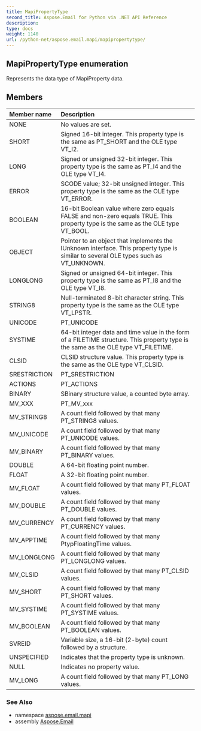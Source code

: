 ```yaml
---
title: MapiPropertyType
second_title: Aspose.Email for Python via .NET API Reference
description: 
type: docs
weight: 1140
url: /python-net/aspose.email.mapi/mapipropertytype/
---
```


## MapiPropertyType enumeration

Represents the data type of MapiProperty data.

## Members
| Member name | Description |
| :- | :- |
|NONE|No values are set.|
|SHORT|Signed 16-bit integer. This property type is the same as PT_SHORT and the OLE type VT_I2.|
|LONG|Signed or unsigned 32-bit integer. This property type is the same as PT_I4 and the OLE type VT_I4.|
|ERROR|SCODE value; 32-bit unsigned integer. This property type is the same as the OLE type VT_ERROR.|
|BOOLEAN|16-bit Boolean value where zero equals FALSE and non-zero equals TRUE. This property type is the same as the OLE type VT_BOOL.|
|OBJECT|Pointer to an object that implements the IUnknown interface. This property type is similar to several OLE types such as VT_UNKNOWN.|
|LONGLONG|Signed or unsigned 64-bit integer. This property type is the same as PT_I8 and the OLE type VT_I8.|
|STRING8|Null-terminated 8-bit character string. This property type is the same as the OLE type VT_LPSTR.|
|UNICODE|PT_UNICODE|
|SYSTIME|64-bit integer data and time value in the form of a FILETIME structure. This property type is the same as the OLE type VT_FILETIME.|
|CLSID|CLSID structure value. This property type is the same as the OLE type VT_CLSID.|
|SRESTRICTION|PT_SRESTRICTION|
|ACTIONS|PT_ACTIONS|
|BINARY|SBinary structure value, a counted byte array.|
|MV_XXX|PT_MV_xxx|
|MV_STRING8|A count field followed by that many PT_STRING8 values.|
|MV_UNICODE|A count field followed by that many PT_UNICODE values.|
|MV_BINARY|A count field followed by that many PT_BINARY values.|
|DOUBLE|A 64-bit floating point number.|
|FLOAT|A 32-bit floating point number.|
|MV_FLOAT|A count field followed by that many PT_FLOAT values.|
|MV_DOUBLE|A count field followed by that many PT_DOUBLE values.|
|MV_CURRENCY|A count field followed by that many PT_CURRENCY values.|
|MV_APPTIME|A count field followed by that many PtypFloatingTime values.|
|MV_LONGLONG|A count field followed by that many PT_LONGLONG values.|
|MV_CLSID|A count field followed by that many PT_CLSID values.|
|MV_SHORT|A count field followed by that many PT_SHORT values.|
|MV_SYSTIME|A count field followed by that many PT_SYSTIME values.|
|MV_BOOLEAN|A count field followed by that many PT_BOOLEAN values.|
|SVREID|Variable size, a 16-bit (2-byte) count followed by a structure.|
|UNSPECIFIED|Indicates that the property type is unknown.|
|NULL|Indicates no property value.|
|MV_LONG|A count field followed by that many PT_LONG values.|

### See Also

* namespace [aspose.email.mapi](/email/python-net/aspose.email.mapi/)
* assembly [Aspose.Email](/email/python-net/)

